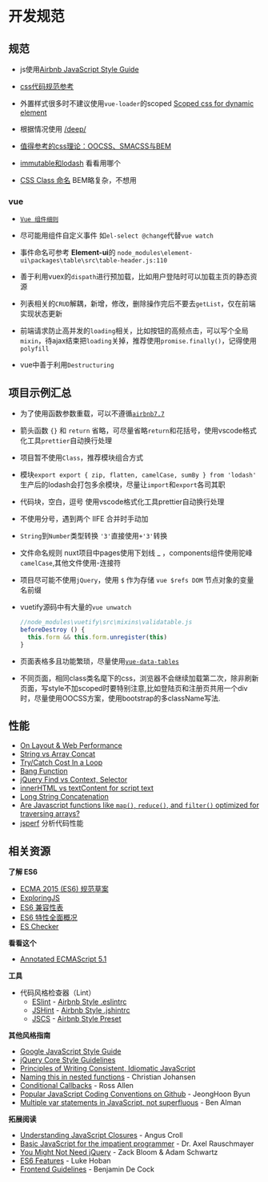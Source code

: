 # 开发规范 <Badge text="0.10.1+" type="tip"/>

## 规范 
- js使用[Airbnb JavaScript Style Guide](https://github.com/yuche/javascript/blob/master/README.md) 

- [css代码规范参考](http://zoomzhao.github.io/code-guide/) 

- 外置样式很多时不建议使用`vue-loader`的scoped [Scoped css for dynamic element](https://github.com/vuejs/vue-loader/issues/1033)
  
- 根据情况使用 [/deep/](https://github.com/vuejs/vue-loader/issues/661)
  
- [值得参考的css理论：OOCSS、SMACSS与BEM](https://segmentfault.com/a/1190000000704006)
  
- [immutable和lodash](https://www.jianshu.com/p/0fa8c7456c15) 看看用哪个

- [CSS Class 命名](http://zoomzhao.github.io/code-guide/#css-classes) BEM略复杂，不想用
  
### vue  
- [`Vue 组件细则`](https://vue-loader-v14.vuejs.org/zh-cn/start/spec.html) 
- 尽可能用组件自定义事件 如`el-select @change`代替`vue watch`
  
- 事件命名可参考 **Element-ui**的 `node_modules\element-ui\packages\table\src\table-header.js:110`
- 善于利用vuex的`dispath`进行预加载，比如用户登陆时可以加载主页的静态资源
- 列表相关的`CRUD`解耦，新增，修改，删除操作完后不要去`getList`，仅在前端实现状态更新
- 前端请求防止高并发的`loading`相关，比如按钮的高频点击，可以写个全局`mixin`，待ajax结束把`loading`关掉，推荐使用`promise.finally()`，记得使用`polyfill`
- vue中善于利用`Destructuring`
  

## 项目示例汇总 

- 为了使用函数参数重载，可以不遵循[`airbnb7.7`](https://github.com/airbnb/javascript#es6-default-parameters)
- 箭头函数 `{}` 和 `return` 省略，可尽量省略`return`和花括号，使用vscode格式化工具`prettier`自动换行处理
  
- 项目暂不使用`Class`，推荐模块组合方式
  
- 模块`export export { zip, flatten, camelCase, sumBy } from 'lodash'` 生产后的lodash会打包多余模块，尽量让`import`和`export`各司其职
  
- 代码块，空白，逗号 使用vscode格式化工具prettier自动换行处理
  
- 不使用分号，遇到两个 IIFE 合并时手动加
  
- `String`到`Number`类型转换 `'3'`直接使用`+'3'`转换
  
- 文件命名规则 nuxt项目中pages使用下划线 _ ，components组件使用驼峰`camelCase`,其他文件使用-连接符
  
- 项目尽可能不使用`jQuery`，使用 `$` 作为存储 `vue $refs DOM` 节点对象的变量名前缀
  
- vuetify源码中有大量的`vue unwatch`
  ```js
  //node_modules\vuetify\src\mixins\validatable.js
  beforeDestroy () {
    this.form && this.form.unregister(this)
  }
  ```

- 页面表格多且功能繁琐，尽量使用[`vue-data-tables`](https://github.com/njleonzhang/vue-data-tables)
  
- 不同页面，相同class类名麾下的css，浏览器不会继续加载第二次，除非刷新页面，写style不加scoped时要特别注意,比如登陆页和注册页共用一个div时，尽量使用OOCSS方案，使用bootstrap的多className写法.

  
## 性能  
  - [On Layout & Web Performance](http://kellegous.com/j/2013/01/26/layout-performance/)
  - [String vs Array Concat](http://jsperf.com/string-vs-array-concat/2)
  - [Try/Catch Cost In a Loop](http://jsperf.com/try-catch-in-loop-cost)
  - [Bang Function](http://jsperf.com/bang-function)
  - [jQuery Find vs Context, Selector](http://jsperf.com/jquery-find-vs-context-sel/13)
  - [innerHTML vs textContent for script text](http://jsperf.com/innerhtml-vs-textcontent-for-script-text)
  - [Long String Concatenation](http://jsperf.com/ya-string-concat)
  - [Are Javascript functions like `map()`, `reduce()`, and `filter()` optimized for traversing arrays?](https://www.quora.com/JavaScript-programming-language-Are-Javascript-functions-like-map-reduce-and-filter-already-optimized-for-traversing-array/answer/Quildreen-Motta)
  - [jsperf](https://jsperf.com/) 分析代码性能

## 相关资源
**了解 ES6**

  - [ECMA 2015 (ES6) 规范草案](https://people.mozilla.org/~jorendorff/es6-draft.html)
  - [ExploringJS](http://exploringjs.com/)
  - [ES6 兼容性表](https://kangax.github.io/compat-table/es6/)
  - [ES6 特性全面概况](http://es6-features.org/)
  - [ES Checker](http://ruanyf.github.io/es-checker/)  

**看看这个**

  - [Annotated ECMAScript 5.1](http://es5.github.com/)

**工具**

  - 代码风格检查器（Lint）
    + [ESlint](http://eslint.org/) - [Airbnb Style .eslintrc](https://github.com/airbnb/javascript/blob/master/linters/.eslintrc)
    + [JSHint](http://www.jshint.com/) - [Airbnb Style .jshintrc](https://github.com/airbnb/javascript/blob/master/linters/jshintrc)
    + [JSCS](https://github.com/jscs-dev/node-jscs) - [Airbnb Style Preset](https://github.com/jscs-dev/node-jscs/blob/master/presets/airbnb.json)

**其他风格指南**

  - [Google JavaScript Style Guide](http://google-styleguide.googlecode.com/svn/trunk/javascriptguide.xml)
  - [jQuery Core Style Guidelines](http://docs.jquery.com/JQuery_Core_Style_Guidelines)
  - [Principles of Writing Consistent, Idiomatic JavaScript](https://github.com/rwldrn/idiomatic.js/)
  - [Naming this in nested functions](https://gist.github.com/4135065) - Christian Johansen
  - [Conditional Callbacks](https://github.com/airbnb/javascript/issues/52) - Ross Allen
  - [Popular JavaScript Coding Conventions on Github](http://sideeffect.kr/popularconvention/#javascript) - JeongHoon Byun
  - [Multiple var statements in JavaScript, not superfluous](http://benalman.com/news/2012/05/multiple-var-statements-javascript/) - Ben Alman


**拓展阅读**

  - [Understanding JavaScript Closures](http://javascriptweblog.wordpress.com/2010/10/25/understanding-javascript-closures/) - Angus Croll
  - [Basic JavaScript for the impatient programmer](http://www.2ality.com/2013/06/basic-javascript.html) - Dr. Axel Rauschmayer
  - [You Might Not Need jQuery](http://youmightnotneedjquery.com/) - Zack Bloom & Adam Schwartz
  - [ES6 Features](https://github.com/lukehoban/es6features) - Luke Hoban
  - [Frontend Guidelines](https://github.com/bendc/frontend-guidelines) - Benjamin De Cock

